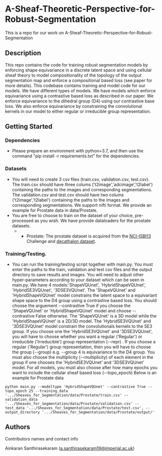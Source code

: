 # A-Sheaf-Theoretic-Perspective-for-Robust-Segmentation

This is a repo for our work on A-Sheaf-Theoretic-Perspective-for-Robust-Segmentation

## Description

This repo contains the code for training robust segmentation models by enforcing shape equivariance in a discrete latent space and using cellular sheaf theory to model compositionality of the topology of the output segmentation map and enforce a compositional based loss (see paper for more details).
This codebase contains training and model code for our models. We have different types of models. We have models which enforce equivariance using a contrastive based loss as described in our paper. We enforce equivariance to the dihedral group (D4) using our contrastive base loss. We also enforce equivariance by constraining the convolutional kernels in our model to either regular or irreducible group representation.

## Getting Started

### Dependencies

* Please prepare an environment with python=3.7, and then use the command "pip install -r requirements.txt" for the dependencies.

### Datasets

* You will need to create 3 csv files (train.csv, validation.csv, test.csv). The train.csv should have three colums ('t2image','adcimage','t2label') containing the paths to the images and 
corresponding segmentations. The validation.csv and test.csv should have two colums ('t2image','t2label') containing the paths to the images and 
corresponding segmentations. We support nifti format. We provide an example for Prostate data in data/Prostate.
* You are free to choose to train on the dataset of your choice, pre-processed as you wish. We have provide dataloaders for the prostate datasets.
  * * Prostate: The prostate dataset is acquired from the [NCI-ISBI13](https://wiki.cancerimagingarchive.net/display/Public/NCI-ISBI+2013+Challenge+-+Automated+Segmentation+of+Prostate+Structures) Challenge and [decathalon dataset](http://medicaldecathlon.com/).

### Training/Testing.
* You can run the training/testing script together with main.py. You must enter the paths to the train, validation and test csv files and the output 
directory to save results and images. You will need to adjust other hyper-parameters according to your dataset which can be seen in main.py. We have 4 models:'ShapeVQUnet', 'HybridShapeVQUnet', 'HybridSE3VQUnet', '3DSE3VQUnet'. The 'ShapeVQUnet' and 'HybridShapeVQUnet' model constrains the latent space to a equivariant shape space to the D4 group using a contrastive based loss. You should choose the arguement --contrastive True if you choose the 'ShapeVQUnet' or 'HybridShapeVQUnet' model and choose --contrastive False otherwise. The 'ShapeVQUnet' is a 3D model while the 'HybridShapeVQUnet' is a 2D/3D model. The 'HybridSE3VQUnet' and '3DSE3VQUnet' model constrain the convolutionals kernels to the SE3 group. If you choose one the 'HybridSE3VQUnet' and '3DSE3VQUnet', you will have to choose whether you want a regular ('Regular') or irreducible ('Irreducible') group representation (--repr) . If you choose a regular ('Regular') group representation, then you will have to choose the group (--group) e.g. --group 4 is equivariance to the D4 group. You must also choose the multiplicity (--multiplicity) of each element in the group if one chooses the 'HybridSE3VQUnet' and '3DSE3VQUnet' model. For all models, you must also choose after how many epochs you want to include the cellular sheaf based loss (--topo_epoch) 
Below is an example for Prostate data
```
python main.py --modeltype 'HybridShapeVQUnet' --contrastive True --topo_epoch 25 --training_data '.../Sheaves_for_Segmentation/data/Prostate/train.csv' --validation_data '.../Sheaves_for_Segmentation/data/Prostate/validation.csv' --test_data '.../Sheaves_for_Segmentation/data/Prostate/test.csv', --output_directory '.../Sheaves_for_Segmentation/data/Prostate/output/'
```

## Authors

Contributors names and contact info

Ainkaran Santhirasekaram (a.santhirasekaram19@imperial.ac.uk)

